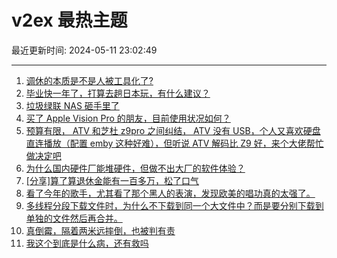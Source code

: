 # v2ex 最热主题

最近更新时间: 2024-05-11 23:02:49

--- 
1. [调休的本质是不是人被工具化了?](https://www.v2ex.com/t/1039657) 
2. [毕业快一年了，打算去趟日本玩，有什么建议？](https://www.v2ex.com/t/1039664) 
3. [垃圾绿联 NAS 砸手里了](https://www.v2ex.com/t/1039665) 
4. [买了 Apple Vision Pro 的朋友，目前使用状况如何？](https://www.v2ex.com/t/1039648) 
5. [预算有限， ATV 和芝杜 z9pro 之间纠结， ATV 没有 USB，个人又喜欢硬盘直连播放（配置 emby 这种好难），但听说 ATV 解码比 Z9 好，来个大佬帮忙做决定吧](https://www.v2ex.com/t/1039711) 
6. [为什么国内硬件厂能堆硬件，但做不出大厂的软件体验？](https://www.v2ex.com/t/1039722) 
7. [[分享]算了算退休金能有一百多万，松了口气](https://www.v2ex.com/t/1039781) 
8. [看了今年的歌手，尤其看了那个黑人的表演，发现欧美的唱功真的太强了。](https://www.v2ex.com/t/1039680) 
9. [多线程分段下载文件时，为什么不下载到同一个大文件中？而是要分别下载到单独的文件然后再合并。](https://www.v2ex.com/t/1039715) 
10. [真倒霉，隔着两米远摔倒，也被判有责](https://www.v2ex.com/t/1039824) 
11. [我这个到底是什么病，还有救吗](https://www.v2ex.com/t/1039841) 
